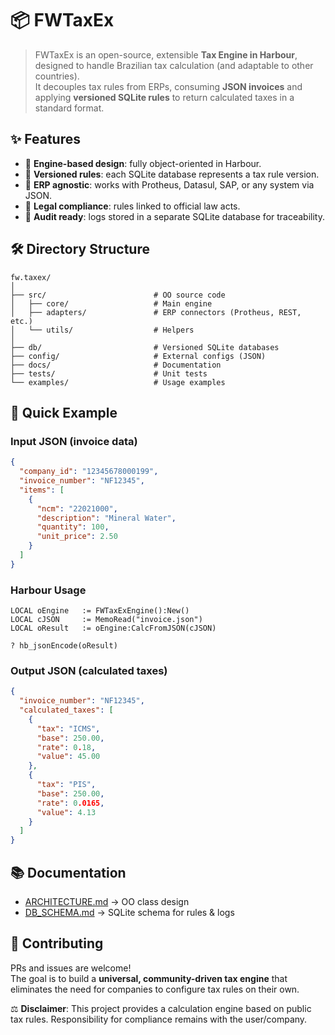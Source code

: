 # 📦 FWTaxEx

> FWTaxEx is an open-source, extensible **Tax Engine in Harbour**, designed to handle Brazilian tax calculation (and adaptable to other countries).  
> It decouples tax rules from ERPs, consuming **JSON invoices** and applying **versioned SQLite rules** to return calculated taxes in a standard format.

## ✨ Features

- 🔹 **Engine-based design**: fully object-oriented in Harbour.  
- 🔹 **Versioned rules**: each SQLite database represents a tax rule version.  
- 🔹 **ERP agnostic**: works with Protheus, Datasul, SAP, or any system via JSON.  
- 🔹 **Legal compliance**: rules linked to official law acts.  
- 🔹 **Audit ready**: logs stored in a separate SQLite database for traceability.  

## 🛠 Directory Structure

```
fw.taxex/
│
├── src/                        # OO source code
│   ├── core/                   # Main engine
│   ├── adapters/               # ERP connectors (Protheus, REST, etc.)
│   └── utils/                  # Helpers
│
├── db/                         # Versioned SQLite databases
├── config/                     # External configs (JSON)
├── docs/                       # Documentation
├── tests/                      # Unit tests
└── examples/                   # Usage examples
```

## 🚀 Quick Example

### Input JSON (invoice data)

```json
{
  "company_id": "12345678000199",
  "invoice_number": "NF12345",
  "items": [
    {
      "ncm": "22021000",
      "description": "Mineral Water",
      "quantity": 100,
      "unit_price": 2.50
    }
  ]
}
```

### Harbour Usage

```harbour
LOCAL oEngine   := FWTaxExEngine():New()
LOCAL cJSON     := MemoRead("invoice.json")
LOCAL oResult   := oEngine:CalcFromJSON(cJSON)

? hb_jsonEncode(oResult)
```

### Output JSON (calculated taxes)

```json
{
  "invoice_number": "NF12345",
  "calculated_taxes": [
    {
      "tax": "ICMS",
      "base": 250.00,
      "rate": 0.18,
      "value": 45.00
    },
    {
      "tax": "PIS",
      "base": 250.00,
      "rate": 0.0165,
      "value": 4.13
    }
  ]
}
```

## 📚 Documentation

- [ARCHITECTURE.md](./docs/ARCHITECTURE.md) → OO class design  
- [DB_SCHEMA.md](./docs/DB_SCHEMA.md) → SQLite schema for rules & logs  

## 🤝 Contributing

PRs and issues are welcome!  
The goal is to build a **universal, community-driven tax engine** that eliminates the need for companies to configure tax rules on their own.  

⚖️ **Disclaimer**: This project provides a calculation engine based on public tax rules. Responsibility for compliance remains with the user/company.
